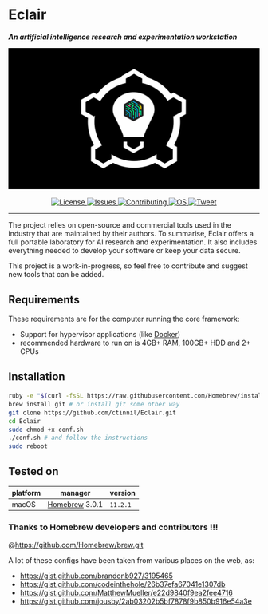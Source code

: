 # Eclair
***An artificial intelligence research and experimentation workstation***

![Eclair logo](https://github.com/ctinnil/Eclair/blob/main/res/eclair%20logo.gif?raw=true)

<p align="center">
  <a href="https://github.com/ctinnil/Eclaire/blob/master/LICENSE">
      <img src="https://img.shields.io/github/license/ctinnil/Eclair" alt="License">
  </a>
  <a href="https://github.com/ctinnil/Eclair/issues">
    <img src="https://img.shields.io/github/issues/ctinnil/Eclair" alt="Issues">
  </a>
  <a href="https://github.com/ctinnil/Eclair/pulls">
      <img src="https://img.shields.io/badge/contributions-welcome-brightgreen" alt="Contributing">
  </a>
  <a href="https://www.apple.com/macos/big-sur/">
      <img src="https://img.shields.io/badge/OS-macOS-brightgreen" alt="OS">
  </a>
  <a href="https://twitter.com/intent/tweet?text=Eclair+-+macOS+framework+for+AI+research+and+experimentation&amp;url=https%3A%2F%2Fgithub.com%2Fctinnil%2FEclair.git&amp;via=ctinnil">
      <img src="https://img.shields.io/twitter/url?url=https%3A%2F%2Fgithub.com%2Fctinnil%2FEclair.git" alt="Tweet">
  </a>
</p>

---

The project relies on open-source and commercial tools used in the industry that are maintained by their authors. To summarise, Eclair offers a full portable laboratory for AI research and experimentation. It also includes everything needed to develop your software or keep your data secure.

This project is a work-in-progress, so feel free to contribute and suggest new tools that can be added. 

Requirements 
-----
These requirements are for the computer running the core framework:
* Support for hypervisor applications (like [Docker](https://docs.docker.com/docker-for-mac/install/))
* recommended hardware to run on is 4GB+ RAM, 100GB+ HDD and 2+ CPUs

Installation 
-----

``` sh
ruby -e "$(curl -fsSL https://raw.githubusercontent.com/Homebrew/install/master/install)" # to install Homebrew
brew install git # or install git some other way 
git clone https://github.com/ctinnil/Eclair.git
cd Eclair
sudo chmod +x conf.sh
./conf.sh # and follow the instructions 
sudo reboot
```

Tested on
-----

platform | manager | version 
---------|---------|------------------
macOS | [Homebrew](https://docs.brew.sh/Installation) 3.0.1 | `11.2.1` 

### Thanks to Homebrew developers and contributors !!!
@https://github.com/Homebrew/brew.git

A lot of these configs have been taken from various places on the web, as:
-	https://gist.github.com/brandonb927/3195465
-	https://gist.github.com/codeinthehole/26b37efa67041e1307db
-	https://gist.github.com/MatthewMueller/e22d9840f9ea2fee4716 
-	https://gist.github.com/jousby/2ab03202b5bf7878f9b850b916e54a3e

